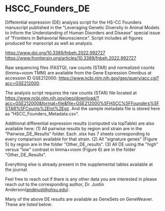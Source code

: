 # HSCC_Founders_DE
Differential expression (DE) analysis script for the HS-CC Founders manuscript published in the "Leveraging Genetic Diversity in Animal Models to Inform the Understanding of Human Disorders and Disease" special issue of "Frontiers in Behavorial Neuroscience". Script includes all figures produced for manscript as well as analysis.

https://www.doi.org/10.3389/fnbeh.2022.992727 
https://www.frontiersin.org/articles/10.3389/fnbeh.2022.992727

Raw sequencing files (FASTQ), raw counts (STAR) and normalized counts (limma+voom TMM) are available from the Gene Expression Omnibus at accession ID GSE212000: https://www.ncbi.nlm.nih.gov/geo/query/acc.cgi?acc=GSE212000.  

The analysis script requires the raw counts (STAR) file located at https://www.ncbi.nlm.nih.gov/geo/download/?acc=GSE212000&format=file&file=GSE212000%5FHSCC%5FFounders%5FSTAR%5FCounts%2Etxt%2Egz. And the sample metadata file is stored here as "HSCC_Founders_Metadata.csv".

Additional differential expression results (computed via topTable) are also available here:
  (1) All pairwise results by region and strain are in the "Pairwise_DE_Results" folder.  Each .xlsx has 7 sheets corresponding to every comparison available for that strain.
  (2) All "signature genes" (Figure 5) by region are in the folder "Other_DE_results".
  (3) All DE using the "high" versus "low" contrast in limma+voom (Figure 6) are in the folder "Other_DE_Results".
  
Everything else is already present in the supplemental tables available at the journal.

Feel free to reach out if there is any other data you are interested in please reach out to the corresponding author, Dr. Justin Anderson(andejust@ohsu.edu).


Many of the above DE results are available as GeneSets on GeneWeaver.  These are listed below:
